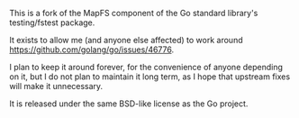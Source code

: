 This is a fork of the MapFS component of the Go standard library's testing/fstest package.

It exists to allow me (and anyone else affected) to work around https://github.com/golang/go/issues/46776.

I plan to keep it around forever, for the convenience of anyone depending on it, but I do not plan to maintain it long term, as I hope that upstream fixes will make it unnecessary.

It is released under the same BSD-like license as the Go project.
